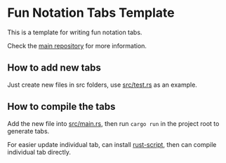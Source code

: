 # Fun Notation Tabs Template

This is a template for writing fun notation tabs.

Check the [main repository](https://github.com/notation-fun/notation) for more information.

## How to add new tabs

Just create new files in src folders, use [src/test.rs](src/test.rs) as an example.

## How to compile the tabs

Add the new file into [src/main.rs](src/main.rs), then run `cargo run` in the project root to generate tabs.

For easier update individual tab, can install [rust-script](https://github.com/fornwall/rust-script), then can compile individual tab directly.

